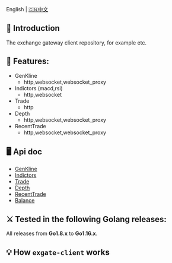 

English | [🇨🇳中文](README_ZH.md)

## 📖 Introduction
The exchange gateway client repository, for example etc.

## 🚀 Features:
- GenKline
  - http,websocket,websocket_proxy
- Indictors (macd,rsi)
  - http,websocket
- Trade
  - http
- Depth
  - http,websocket,websocket_proxy
- RecentTrade
  - http,websocket,websocket_proxy


## 🖥 Api doc
- [GenKline](python/futures/kline/kline.md)
- [Indictors](python/futures/order/trade.md)
- [Trade](python/futures/order/trade.md)
- [Depth](python/futures/depth/depth.md)
- [RecentTrade](python/futures/recent_trade/recent_trade.md)
- [Balance](python/futures/balance/balance.md)

## ⚔️ Tested in the following Golang releases:

All releases from **Go1.8.x** to **Go1.16.x**.

## 💡 How `exgate-client` works

